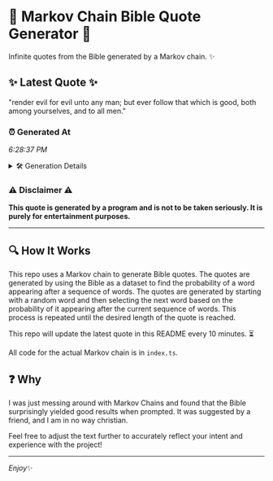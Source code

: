 # 📖 Markov Chain Bible Quote Generator 📖

Infinite quotes from the Bible generated by a Markov chain. ✨

## ✨ Latest Quote ✨
"render evil for evil unto any man; but ever follow that which is good, both among yourselves, and to all men."

### ⏰ Generated At
*6:28:37 PM*

<details>
    <summary>🛠️ Generation Details</summary>
    <p>
        <strong>🌱 Seed:</strong> render<br>
        <strong>🔄 Iterations:</strong> 20<br>
        <strong>📜 Context History:</strong><br>[ render ]: evil<br>[ render, evil ]: for<br>[ render, evil, for ]: evil<br>[ render, evil, for, evil ]: unto<br>[ render, evil, for, evil, unto ]: any<br>[ render, evil, for, evil, unto, any ]: man;<br>[ evil, for, evil, unto, any, man; ]: but<br>[ for, evil, unto, any, man;, but ]: ever<br>[ evil, unto, any, man;, but, ever ]: follow<br>[ unto, any, man;, but, ever, follow ]: that<br>[ any, man;, but, ever, follow, that ]: which<br>[ man;, but, ever, follow, that, which ]: is<br>[ but, ever, follow, that, which, is ]: good,<br>[ ever, follow, that, which, is, good, ]: both<br>[ follow, that, which, is, good,, both ]: among<br>[ that, which, is, good,, both, among ]: yourselves,<br>[ which, is, good,, both, among, yourselves, ]: and<br>[ is, good,, both, among, yourselves,, and ]: to<br>[ good,, both, among, yourselves,, and, to ]: all<br>[ both, among, yourselves,, and, to, all ]: men.<br>
    </p>
</details>

### ⚠️ Disclaimer ⚠️
**This quote is generated by a program and is not to be taken seriously. It is purely for entertainment purposes.**

---

## 🔍 How It Works

This repo uses a Markov chain to generate Bible quotes. The quotes are generated by using the Bible as a dataset to find the probability of a word appearing after a sequence of words. The quotes are generated by starting with a random word and then selecting the next word based on the probability of it appearing after the current sequence of words. This process is repeated until the desired length of the quote is reached.

This repo will update the latest quote in this README every 10 minutes. ⏳

All code for the actual Markov chain is in `index.ts`.

## ❓ Why

I was just messing around with Markov Chains and found that the Bible surprisingly yielded good results when prompted. 
It was suggested by a friend, and I am in no way christian.

Feel free to adjust the text further to accurately reflect your intent and experience with the project!

---

*Enjoy*✨
